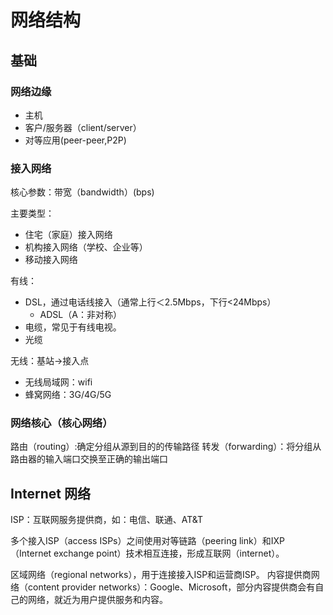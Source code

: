 # 网络结构

## 基础

### 网络边缘

- 主机
- 客户/服务器（client/server）
- 对等应用(peer-peer,P2P)

### 接入网络

核心参数：带宽（bandwidth）(bps)

主要类型：

- 住宅（家庭）接入网络
- 机构接入网络（学校、企业等）
- 移动接入网络

有线：

- DSL，通过电话线接入（通常上行＜2.5Mbps，下行<24Mbps）
  - ADSL（A：非对称）
- 电缆，常见于有线电视。
- 光缆

无线：基站->接入点

- 无线局域网：wifi
- 蜂窝网络：3G/4G/5G

### 网络核心（核心网络）

路由（routing）:确定分组从源到目的的传输路径
转发（forwarding）：将分组从路由器的输入端口交换至正确的输出端口

## Internet 网络

ISP：互联网服务提供商，如：电信、联通、AT&T

多个接入ISP（access ISPs）之间使用对等链路（peering link）和IXP（Internet exchange point）技术相互连接，形成互联网（internet）。

区域网络（regional networks），用于连接接入ISP和运营商ISP。
内容提供商网络（content provider networks）：Google、Microsoft，部分内容提供商会有自己的网络，就近为用户提供服务和内容。
